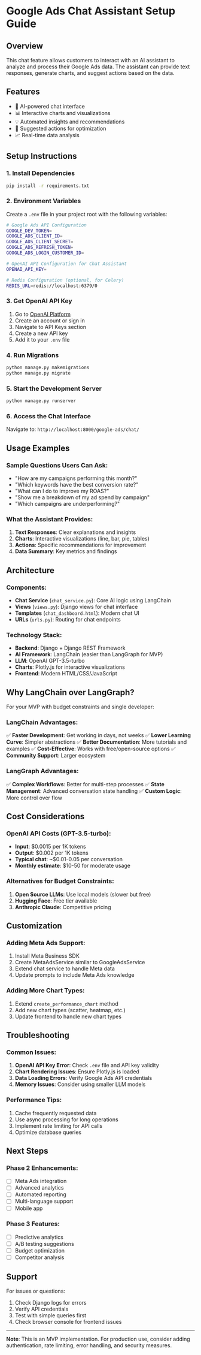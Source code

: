 # Google Ads Chat Assistant Setup Guide

## Overview
This chat feature allows customers to interact with an AI assistant to analyze and process their Google Ads data. The assistant can provide text responses, generate charts, and suggest actions based on the data.

## Features
- 🤖 AI-powered chat interface
- 📊 Interactive charts and visualizations
- 💡 Automated insights and recommendations
- 🚀 Suggested actions for optimization
- 📈 Real-time data analysis

## Setup Instructions

### 1. Install Dependencies
```bash
pip install -r requirements.txt
```

### 2. Environment Variables
Create a `.env` file in your project root with the following variables:

```bash
# Google Ads API Configuration
GOOGLE_DEV_TOKEN=
GOOGLE_ADS_CLIENT_ID=
GOOGLE_ADS_CLIENT_SECRET=
GOOGLE_ADS_REFRESH_TOKEN=
GOOGLE_ADS_LOGIN_CUSTOMER_ID=

# OpenAI API Configuration for Chat Assistant
OPENAI_API_KEY=

# Redis Configuration (optional, for Celery)
REDIS_URL=redis://localhost:6379/0
```

### 3. Get OpenAI API Key
1. Go to [OpenAI Platform](https://platform.openai.com/)
2. Create an account or sign in
3. Navigate to API Keys section
4. Create a new API key
5. Add it to your `.env` file

### 4. Run Migrations
```bash
python manage.py makemigrations
python manage.py migrate
```

### 5. Start the Development Server
```bash
python manage.py runserver
```

### 6. Access the Chat Interface
Navigate to: `http://localhost:8000/google-ads/chat/`

## Usage Examples

### Sample Questions Users Can Ask:
- "How are my campaigns performing this month?"
- "Which keywords have the best conversion rate?"
- "What can I do to improve my ROAS?"
- "Show me a breakdown of my ad spend by campaign"
- "Which campaigns are underperforming?"

### What the Assistant Provides:
1. **Text Responses**: Clear explanations and insights
2. **Charts**: Interactive visualizations (line, bar, pie, tables)
3. **Actions**: Specific recommendations for improvement
4. **Data Summary**: Key metrics and findings

## Architecture

### Components:
- **Chat Service** (`chat_service.py`): Core AI logic using LangChain
- **Views** (`views.py`): Django views for chat interface
- **Templates** (`chat_dashboard.html`): Modern chat UI
- **URLs** (`urls.py`): Routing for chat endpoints

### Technology Stack:
- **Backend**: Django + Django REST Framework
- **AI Framework**: LangChain (easier than LangGraph for MVP)
- **LLM**: OpenAI GPT-3.5-turbo
- **Charts**: Plotly.js for interactive visualizations
- **Frontend**: Modern HTML/CSS/JavaScript

## Why LangChain over LangGraph?

For your MVP with budget constraints and single developer:

### LangChain Advantages:
✅ **Faster Development**: Get working in days, not weeks
✅ **Lower Learning Curve**: Simpler abstractions
✅ **Better Documentation**: More tutorials and examples
✅ **Cost-Effective**: Works with free/open-source options
✅ **Community Support**: Larger ecosystem

### LangGraph Advantages:
✅ **Complex Workflows**: Better for multi-step processes
✅ **State Management**: Advanced conversation state handling
✅ **Custom Logic**: More control over flow

## Cost Considerations

### OpenAI API Costs (GPT-3.5-turbo):
- **Input**: $0.0015 per 1K tokens
- **Output**: $0.002 per 1K tokens
- **Typical chat**: ~$0.01-0.05 per conversation
- **Monthly estimate**: $10-50 for moderate usage

### Alternatives for Budget Constraints:
1. **Open Source LLMs**: Use local models (slower but free)
2. **Hugging Face**: Free tier available
3. **Anthropic Claude**: Competitive pricing

## Customization

### Adding Meta Ads Support:
1. Install Meta Business SDK
2. Create MetaAdsService similar to GoogleAdsService
3. Extend chat service to handle Meta data
4. Update prompts to include Meta Ads knowledge

### Adding More Chart Types:
1. Extend `create_performance_chart` method
2. Add new chart types (scatter, heatmap, etc.)
3. Update frontend to handle new chart types

## Troubleshooting

### Common Issues:
1. **OpenAI API Key Error**: Check `.env` file and API key validity
2. **Chart Rendering Issues**: Ensure Plotly.js is loaded
3. **Data Loading Errors**: Verify Google Ads API credentials
4. **Memory Issues**: Consider using smaller LLM models

### Performance Tips:
1. Cache frequently requested data
2. Use async processing for long operations
3. Implement rate limiting for API calls
4. Optimize database queries

## Next Steps

### Phase 2 Enhancements:
- [ ] Meta Ads integration
- [ ] Advanced analytics
- [ ] Automated reporting
- [ ] Multi-language support
- [ ] Mobile app

### Phase 3 Features:
- [ ] Predictive analytics
- [ ] A/B testing suggestions
- [ ] Budget optimization
- [ ] Competitor analysis

## Support

For issues or questions:
1. Check Django logs for errors
2. Verify API credentials
3. Test with simple queries first
4. Check browser console for frontend issues

---

**Note**: This is an MVP implementation. For production use, consider adding authentication, rate limiting, error handling, and security measures.
